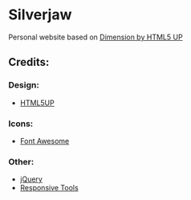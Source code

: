 # Silverjaw

Personal website based on [Dimension by HTML5 UP](https://html5up.net/dimension)

## Credits:

### Design:
  - [HTML5UP](https://html5up.net/)

### Icons:
  - [Font Awesome](https://fontawesome.com/)

### Other:
  - [jQuery](jquery.com)
  - [Responsive Tools](https://github.com/ajlkn/responsive-tools)